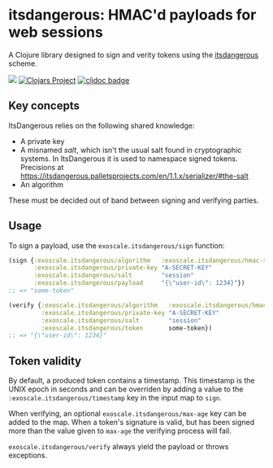 # itsdangerous: HMAC'd payloads for web sessions

A Clojure library designed to sign and verity tokens using the
[itsdangerous](https://palletsprojects.com/p/itsdangerous/) scheme.


![](https://github.com/exoscale/clj-itsdangerous/workflows/Clojure%20CI/badge.svg)
[![Clojars Project](https://img.shields.io/clojars/v/exoscale/itsdangerous.svg)](https://clojars.org/exoscale/itsdangerous)
[![cljdoc badge](https://cljdoc.org/badge/exoscale/itsdangerous)](https://cljdoc.org/d/exoscale/itsdangerous/CURRENT)

## Key concepts

ItsDangerous relies on the following shared knowledge:

- A private key
- A misnamed *salt*, which isn't the usual salt found in cryptographic systems.
  In ItsDangerous it is used to namespace signed tokens. Precisions at
  https://itsdangerous.palletsprojects.com/en/1.1.x/serializer/#the-salt
- An algorithm

These must be decided out of band between signing and verifying parties.


## Usage

To sign a payload, use the `exoscale.itsdangerous/sign` function:

``` clojure
(sign {:exoscale.itsdangerous/algorithm   :exoscale.itsdangerous/hmac-sha256
       :exoscale.itsdangerous/private-key "A-SECRET-KEY"
       :exoscale.itsdangerous/salt        "session"
       :exoscale.itsdangerous/payload     "{\"user-id\": 1234}"})
;; => "some-token"

(verify {:exoscale.itsdangerous/algorithm   :exoscale.itsdangerous/hmac-sha256
         :exoscale.itsdangerous/private-key "A-SECRET-KEY"
         :exoscale.itsdangerous/salt        "session"
         :exoscale.itsdangerous/token       some-token})
;; => "{\"user-id\": 1234}"
```

## Token validity

By default, a produced token contains a timestamp. This timestamp is the UNIX
epoch in seconds and can be overriden by adding a value
to the `:exoscale.itsdangerous/timestamp` key in the input map to `sign`.

When verifying, an optional `exoscale.itsdangerous/max-age` key can be
added to the map. When a token's signature is valid, but has been signed
more than the value given to `max-age` the verifying process will fail.

`exoscale.itsdangerous/verify` always yield the payload or throws exceptions.
